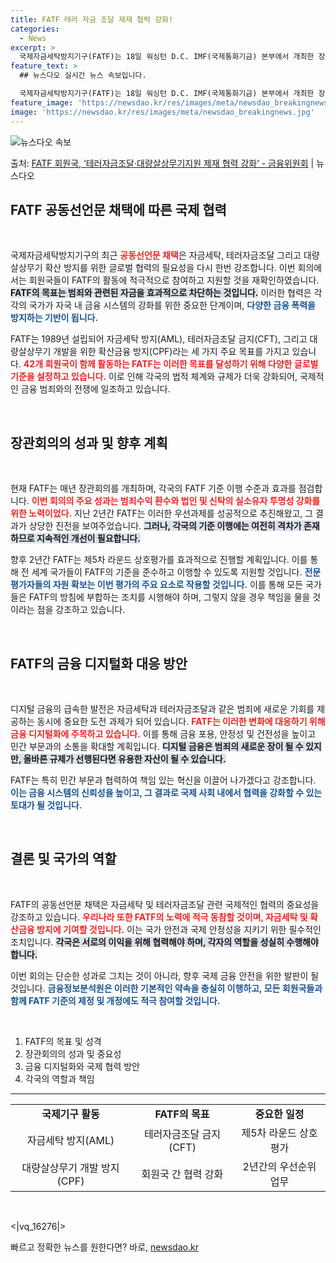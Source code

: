 ```yaml
---
title: FATF 테러 자금 조달 제재 협력 강화!
categories:
  - News
excerpt: >
  국제자금세탁방지기구(FATF)는 18일 워싱턴 D.C. IMF(국제통화기금) 본부에서 개최한 장관회의에서 F…
feature_text: >
  ## 뉴스다오 실시간 뉴스 속보입니다.

  국제자금세탁방지기구(FATF)는 18일 워싱턴 D.C. IMF(국제통화기금) 본부에서 개최한 장관회의에서 F…
feature_image: 'https://newsdao.kr/res/images/meta/newsdao_breakingnews.jpg'
image: 'https://newsdao.kr/res/images/meta/newsdao_breakingnews.jpg'
---
```


![뉴스다오 속보](https://newsdao.kr/res/images/meta/newsdao_breakingnews.jpg)

<p>출처: <a href="https://newsdao.kr/3627" rel="dofollow">FATF 회원국, ‘테러자금조달·대량살상무기지원 제재 협력 강화’ - 금융위원회</a> | 뉴스다오</p>

<h2 data-ke-size="size26">FATF 공동선언문 채택에 따른 국제 협력</h2>

<p data-ke-size="size16">&nbsp;</p>

국제자금세탁방지기구의 최근 <b><span style="color: #ee2323;">공동선언문 채택</span></b>은 자금세탁, 테러자금조달 그리고 대량살상무기 확산 방지를 위한 글로벌 협력의 필요성을 다시 한번 강조합니다. 이번 회의에서는 회원국들이 FATF의 활동에 적극적으로 참여하고 지원할 것을 재확인하였습니다. <b><span style="background-color: #21538527;">FATF의 목표는 범죄와 관련된 자금을 효과적으로 차단하는 것입니다.</span></b> 이러한 협력은 각각의 국가가 자국 내 금융 시스템의 강화를 위한 중요한 단계이며, <b><span style="color: #1a5490;">다양한 금융 폭력을 방지하는 기반이 됩니다.</span></b> 

FATF는 1989년 설립되어 자금세탁 방지(AML), 테러자금조달 금지(CFT), 그리고 대량살상무기 개발을 위한 확산금융 방지(CPF)라는 세 가지 주요 목표를 가지고 있습니다. <b><span style="color: #ee2323;">42개 회원국이 함께 활동하는 FATF는 이러한 목표를 달성하기 위해 다양한 글로벌 기준을 설정하고 있습니다.</span></b> 이로 인해 각국의 법적 체계와 규제가 더욱 강화되어, 국제적인 금융 범죄와의 전쟁에 일조하고 있습니다.

<p data-ke-size="size16">&nbsp;</p>

<h2 data-ke-size="size26">장관회의의 성과 및 향후 계획</h2>

<p data-ke-size="size16">&nbsp;</p>

현재 FATF는 매년 장관회의를 개최하며, 각국의 FATF 기준 이행 수준과 효과를 점검합니다. <b><span style="color: #ee2323;">이번 회의의 주요 성과는 범죄수익 환수와 법인 및 신탁의 실소유자 투명성 강화를 위한 노력이었다.</span></b> 지난 2년간 FATF는 이러한 우선과제를 성공적으로 추진해왔고, 그 결과가 상당한 진전을 보여주었습니다. <b><span style="background-color: #21538527;">그러나, 각국의 기준 이행에는 여전히 격차가 존재하므로 지속적인 개선이 필요합니다.</span></b>

향후 2년간 FATF는 제5차 라운드 상호평가를 효과적으로 진행할 계획입니다. 이를 통해 전 세계 국가들이 FATF의 기준을 준수하고 이행할 수 있도록 지원할 것입니다. <b><span style="color: #1a5490;">전문 평가자들의 자원 확보는 이번 평가의 주요 요소로 작용할 것입니다.</span></b> 이를 통해 모든 국가들은 FATF의 방침에 부합하는 조치를 시행해야 하며, 그렇지 않을 경우 책임을 물을 것이라는 점을 강조하고 있습니다. 

<p data-ke-size="size16">&nbsp;</p>

<h2 data-ke-size="size26">FATF의 금융 디지털화 대응 방안</h2>

<p data-ke-size="size16">&nbsp;</p>

디지털 금융의 급속한 발전은 자금세탁과 테러자금조달과 같은 범죄에 새로운 기회를 제공하는 동시에 중요한 도전 과제가 되어 있습니다. <b><span style="color: #ee2323;">FATF는 이러한 변화에 대응하기 위해 금융 디지털화에 주목하고 있습니다.</span></b> 이를 통해 금융 포용, 안정성 및 건전성을 높이고 민간 부문과의 소통을 확대할 계획입니다. <b><span style="background-color: #21538527;">디지털 금융은 범죄의 새로운 장이 될 수 있지만, 올바른 규제가 선행된다면 유용한 자산이 될 수 있습니다.</span></b>

FATF는 특히 민간 부문과 협력하여 책임 있는 혁신을 이끌어 나가겠다고 강조합니다. <b><span style="color: #1a5490;">이는 금융 시스템의 신뢰성을 높이고, 그 결과로 국제 사회 내에서 협력을 강화할 수 있는 토대가 될 것입니다.</span></b> 

<p data-ke-size="size16">&nbsp;</p>

<h2 data-ke-size="size26">결론 및 국가의 역할</h2>

<p data-ke-size="size16">&nbsp;</p>

FATF의 공동선언문 채택은 자금세탁 및 테러자금조달 관련 국제적인 협력의 중요성을 강조하고 있습니다. <b><span style="color: #ee2323;">우리나라 또한 FATF의 노력에 적극 동참할 것이며, 자금세탁 및 확산금융 방지에 기여할 것입니다.</span></b> 이는 국가 안전과 국제 안정성을 지키기 위한 필수적인 조치입니다. <b><span style="background-color: #21538527;">각국은 서로의 이익을 위해 협력해야 하며, 각자의 역할을 성실히 수행해야 합니다.</span></b>

이번 회의는 단순한 성과로 그치는 것이 아니라, 향후 국제 금융 안전을 위한 발판이 될 것입니다. <b><span style="color: #1a5490;">금융정보분석원은 이러한 기본적인 약속을 충실히 이행하고, 모든 회원국들과 함께 FATF 기준의 제정 및 개정에도 적극 참여할 것입니다.</span></b> 

<p data-ke-size="size16">&nbsp;</p>

<ol>
<li>FATF의 목표 및 성격</li>
<li>장관회의의 성과 및 중요성</li>
<li>금융 디지털화와 국제 협력 방안</li>
<li>각국의 역할과 책임</li>
</ol>

<hr />

<table style="width: 100%; border-collapse: collapse;">
<tr>
<td style="text-align: center; height: 17px;"><b>국제기구 활동</b></td>
<td style="text-align: center; height: 17px;"><b>FATF의 목표</b></td>
<td style="text-align: center; height: 17px;"><b>중요한 일정</b></td>
</tr>
<tr>
<td style="text-align: center; height: 17px;">자금세탁 방지(AML)</td>
<td style="text-align: center; height: 17px;">테러자금조달 금지(CFT)</td>
<td style="text-align: center; height: 17px;">제5차 라운드 상호평가</td>
</tr>
<tr>
<td style="text-align: center; height: 17px;">대량살상무기 개발 방지(CPF)</td>
<td style="text-align: center; height: 17px;">회원국 간 협력 강화</td>
<td style="text-align: center; height: 17px;">2년간의 우선순위 업무</td>
</tr>
</table>

<p data-ke-size="size16">&nbsp;</p>

<|vq_16276|> 

빠르고 정확한 뉴스를 원한다면? 바로, <a href="https://newsdao.kr" rel="dofollow">newsdao.kr</a>


